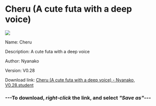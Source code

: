 # Cheru (A cute futa with a deep voice)

<img src = "https://raw.githubusercontent.com/Arbiter1223/Koukou-Gurashi-Custom-Students/master/Students/Files/Cheru%20(A%20cute%20futa%20with%20a%20deep%20voice).png">

Name: Cheru

Description: A cute futa with a deep voice

Author: Nyanako

Version: V0.28

Download link: <a href="https://raw.githubusercontent.com/Arbiter1223/Koukou-Gurashi-Custom-Students/master/Students/Files/Cheru%20(A%20cute%20futa%20with%20a%20deep%20voice)%20-%20Nyanako%2C%20V0.28.student">Cheru (A cute futa with a deep voice) - Nyanako, V0.28.student</a>

### ---**To download, _right-click_ the link, and select _"Save as"_**---

